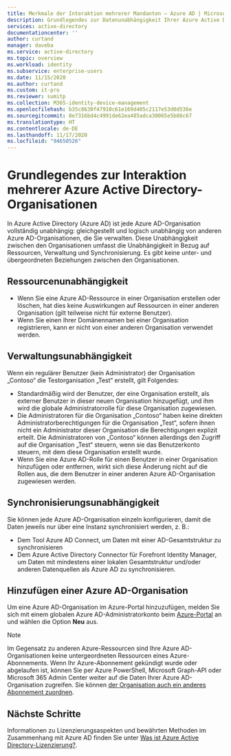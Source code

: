 ```yaml
---
title: Merkmale der Interaktion mehrerer Mandanten – Azure AD | Microsoft-Dokumentation
description: Grundlegendes zur Datenunabhängigkeit Ihrer Azure Active Directory-Organisationen
services: active-directory
documentationcenter: ''
author: curtand
manager: daveba
ms.service: active-directory
ms.topic: overview
ms.workload: identity
ms.subservice: enterprise-users
ms.date: 11/15/2020
ms.author: curtand
ms.custom: it-pro
ms.reviewer: sumitp
ms.collection: M365-identity-device-management
ms.openlocfilehash: b35c8630f47910c61e169d405c2117e53d0d536e
ms.sourcegitcommit: 8e7316bd4c4991de62ea485adca30065e5b86c67
ms.translationtype: HT
ms.contentlocale: de-DE
ms.lasthandoff: 11/17/2020
ms.locfileid: "94650526"
---
```

# <a name="understand-how-multiple-azure-active-directory-organizations-interact"></a>Grundlegendes zur Interaktion mehrerer Azure Active Directory-Organisationen

In Azure Active Directory (Azure AD) ist jede Azure AD-Organisation vollständig unabhängig: gleichgestellt und logisch unabhängig von anderen Azure AD-Organisationen, die Sie verwalten. Diese Unabhängigkeit zwischen den Organisationen umfasst die Unabhängigkeit in Bezug auf Ressourcen, Verwaltung und Synchronisierung. Es gibt keine unter- und übergeordneten Beziehungen zwischen den Organisationen.

## <a name="resource-independence"></a>Ressourcenunabhängigkeit

* Wenn Sie eine Azure AD-Ressource in einer Organisation erstellen oder löschen, hat dies keine Auswirkungen auf Ressourcen in einer anderen Organisation (gilt teilweise nicht für externe Benutzer).
* Wenn Sie einen Ihrer Domänennamen bei einer Organisation registrieren, kann er nicht von einer anderen Organisation verwendet werden.

## <a name="administrative-independence"></a>Verwaltungsunabhängigkeit

Wenn ein regulärer Benutzer (kein Administrator) der Organisation „Contoso“ die Testorganisation „Test“ erstellt, gilt Folgendes:

* Standardmäßig wird der Benutzer, der eine Organisation erstellt, als externer Benutzer in dieser neuen Organisation hinzugefügt, und ihm wird die globale Administratorrolle für diese Organisation zugewiesen.
* Die Administratoren für die Organisation „Contoso“ haben keine direkten Administratorberechtigungen für die Organisation „Test“, sofern ihnen nicht ein Administrator dieser Organisation die Berechtigungen explizit erteilt. Die Administratoren von „Contoso“ können allerdings den Zugriff auf die Organisation „Test“ steuern, wenn sie das Benutzerkonto steuern, mit dem diese Organisation erstellt wurde.
* Wenn Sie eine Azure AD-Rolle für einen Benutzer in einer Organisation hinzufügen oder entfernen, wirkt sich diese Änderung nicht auf die Rollen aus, die dem Benutzer in einer anderen Azure AD-Organisation zugewiesen werden.

## <a name="synchronization-independence"></a>Synchronisierungsunabhängigkeit

Sie können jede Azure AD-Organisation einzeln konfigurieren, damit die Daten jeweils nur über eine Instanz synchronisiert werden, z. B.:

* Dem Tool Azure AD Connect, um Daten mit einer AD-Gesamtstruktur zu synchronisieren
* Dem Azure Active Directory Connector für Forefront Identity Manager, um Daten mit mindestens einer lokalen Gesamtstruktur und/oder anderen Datenquellen als Azure AD zu synchronisieren.

## <a name="add-an-azure-ad-organization"></a>Hinzufügen einer Azure AD-Organisation

Um eine Azure AD-Organisation im Azure-Portal hinzuzufügen, melden Sie sich mit einem globalen Azure AD-Administratorkonto beim [Azure-Portal](https://portal.azure.com) an und wählen die Option **Neu** aus.

> [!NOTE]
> Im Gegensatz zu anderen Azure-Ressourcen sind Ihre Azure AD-Organisationen keine untergeordneten Ressourcen eines Azure-Abonnements. Wenn Ihr Azure-Abonnement gekündigt wurde oder abgelaufen ist, können Sie per Azure PowerShell, Microsoft Graph-API oder Microsoft 365 Admin Center weiter auf die Daten Ihrer Azure AD-Organisation zugreifen. Sie können [der Organisation auch ein anderes Abonnement zuordnen](../fundamentals/active-directory-how-subscriptions-associated-directory.md).
>

## <a name="next-steps"></a>Nächste Schritte

Informationen zu Lizenzierungsaspekten und bewährten Methoden im Zusammenhang mit Azure AD finden Sie unter [Was ist Azure Active Directory-Lizenzierung?](../fundamentals/active-directory-licensing-whatis-azure-portal.md).
